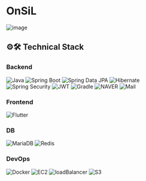 ﻿# OnSiL
![image](https://github.com/user-attachments/assets/97616ab7-d146-47f7-9eac-128cb906f01b)

 
## ⚙️🛠️ Technical Stack
 ### Backend
![Java](https://img.shields.io/badge/Java-17-007396.svg?&logo=java&color=red) 
![Spring Boot](https://img.shields.io/badge/Spring_Boot-3-6DB33F.svg?&logo=spring-boot&color=lightgreen)
![Spring Data JPA](https://img.shields.io/badge/Spring_Data_JPA-6DB33F.svg?&logo=spring-data-JPA)
![Hibernate](https://img.shields.io/badge/Hibernate-59666C.svg?&logo=hibernate)<br>
![Spring Security](https://img.shields.io/badge/Spring_Security-6DB33F.svg?&logo=spring-security&logoColor=white)
![JWT](https://img.shields.io/badge/JWT-000000.svg?&logo=json-web-token&logoColor=white)
![Gradle](https://img.shields.io/badge/Gradle-02303A.svg?&logo=gradle)
![NAVER](https://img.shields.io/badge/naverAPI-569A31.svg?logo=Naver&logoColor=white)
![Mail](https://img.shields.io/badge/SMTP-004788.svg?&logo=maildotcom)

### Frontend 
![Flutter](https://img.shields.io/badge/Flutter-02569B.svg?&logo=Flutter)


### DB

![MariaDB](https://img.shields.io/badge/MariaDB-003545.svg?&logo=mariadb)
![Redis](https://img.shields.io/badge/Redis-DC382D.svg?&logo=redis&logoColor=white)


### DevOps

![Docker](https://img.shields.io/badge/Docker-2496ED.svg?&logo=docker&logoColor=white)
![EC2](https://img.shields.io/badge/EC2-FF9900.svg?logo=amazonec2&logoColor=white)
![loadBalancer](https://img.shields.io/badge/loadBalancer-8C4FFF.svg?logo=awselasticloadbalancing&logoColor=white)
![S3](https://img.shields.io/badge/amazons3-569A31.svg?logo=amazons3&logoColor=white)

